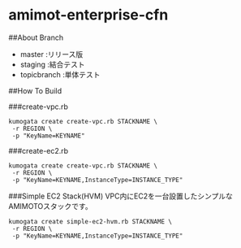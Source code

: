 # amimot-enterprise-cfn
##About Branch

- master :リリース版
- staging :結合テスト
- topicbranch :単体テスト

##How To Build

###create-vpc.rb
```
kumogata create create-vpc.rb STACKNAME \
 -r REGION \
 -p "KeyName=KEYNAME"
```
###create-ec2.rb
```
kumogata create create-vpc.rb STACKNAME \
 -r REGION \
 -p "KeyName=KEYNAME,InstanceType=INSTANCE_TYPE"
```

###Simple EC2 Stack(HVM)
VPC内にEC2を一台設置したシンプルなAMIMOTOスタックです。
```
kumogata create simple-ec2-hvm.rb STACKNAME \
 -r REGION \
 -p "KeyName=KEYNAME,InstanceType=INSTANCE_TYPE"
```
